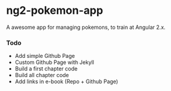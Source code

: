 # ng2-pokemon-app
A awesome app for managing pokemons, to train at Angular 2.x.

### Todo
- Add simple Github Page
- Custom Github Page with Jekyll
- Build a first chapter code
- Build all chapter code
- Add links in e-book (Repo + Github Page)
